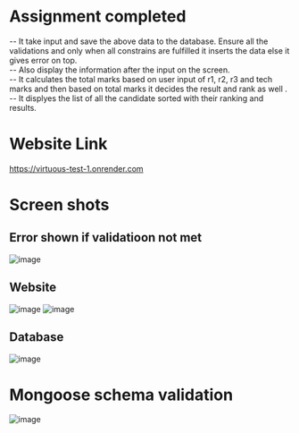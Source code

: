 # Assignment completed 
-- It take input and save the above data to the database. Ensure all the validations and only when all constrains are fulfilled it inserts the data else it gives error on top.<br/>
-- Also display the information after the input on the screen.<br/>
-- It calculates the total marks based on user input of r1, r2, r3 and tech marks and then based on total marks it decides the result and rank as well .<br/>
-- It displyes the list of all the candidate sorted with their ranking and results.<br/>

# Website Link
https://virtuous-test-1.onrender.com
# Screen shots

## Error shown if validatioon not met
![image](https://github.com/user-attachments/assets/a0eef705-4a72-4a69-a0ed-1293f0b63479)

## Website 
![image](https://github.com/user-attachments/assets/ec0538c5-9afc-4a5b-99d1-84ce7b19ea7f)
![image](https://github.com/user-attachments/assets/c159c3dd-f064-4e3b-9388-4662016403c0)

## Database
![image](https://github.com/user-attachments/assets/de639b04-5cd6-454e-ae1f-8556075d63ab)

# Mongoose schema validation
![image](https://github.com/user-attachments/assets/322e2bc0-5845-40fa-81d8-c2d8226d2c0e)

